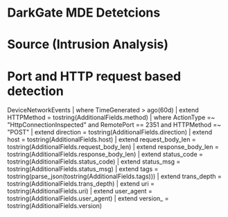 # DarkGate MDE Detetcions

# Source (Intrusion Analysis)

# Port and HTTP request based detection

DeviceNetworkEvents
| where TimeGenerated > ago(60d)
| extend HTTPMethod = tostring(AdditionalFields.method)
| where ActionType =~ "HttpConnectionInspected" and RemotePort == 2351 and HTTPMethod =~ "POST"
| extend direction = tostring(AdditionalFields.direction)
| extend host = tostring(AdditionalFields.host)
| extend request_body_len = tostring(AdditionalFields.request_body_len)
| extend response_body_len = tostring(AdditionalFields.response_body_len)
| extend status_code = tostring(AdditionalFields.status_code)
| extend status_msg = tostring(AdditionalFields.status_msg)
| extend tags = tostring(parse_json(tostring(AdditionalFields.tags)))
| extend trans_depth = tostring(AdditionalFields.trans_depth)
| extend uri = tostring(AdditionalFields.uri)
| extend user_agent = tostring(AdditionalFields.user_agent)
| extend version_ = tostring(AdditionalFields.version)

